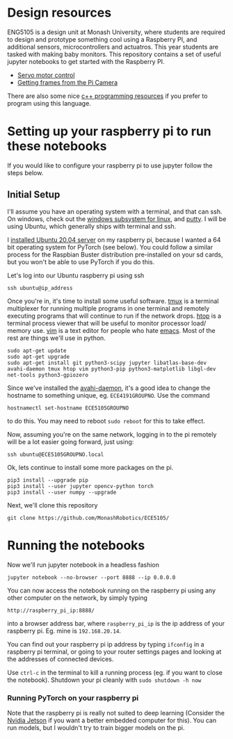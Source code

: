# Design resources

ENG5105 is a design unit at Monash University, where students are required to design and prototype something cool using a Raspberry PI, and additional sensors, microcontrollers and actuatros. This year students are tasked with making baby monitors. This repository contains a set of useful jupyter notebooks to get started with the Raspberry PI.

* [Servo motor control](https://github.com/MonashRobotics/ENG5105/blob/main/Servo_motor_control.ipynb)
* [Getting frames from the Pi Camera](https://github.com/MonashRobotics/ENG5105/blob/main/Camera_image_retrieval.ipynb)

There are also some nice [c++ programming resources](./cpp_resources) if you prefer to program using this language.

# Setting up your raspberry pi to run these notebooks

If you would like to configure your raspberry pi to use jupyter follow the steps below.

## Initial Setup

I'll assume you have an operating system with a terminal, and that can ssh. On windows, check out the [windows subsystem for linux](https://docs.microsoft.com/en-us/windows/wsl/install-win10), and [putty](https://www.putty.org/). I will be using Ubuntu, which generally ships with terminal and ssh.

I [installed Ubuntu 20.04 server](https://ubuntu.com/tutorials/how-to-install-ubuntu-on-your-raspberry-pi#1-overview) on my raspberry pi, because I wanted a 64 bit operating system for PyTorch (see below). You could follow a similar process for the Raspbian Buster distribution pre-installed on your sd cards, but you won't be able to use PyTorch if you do this. 

Let's log into our Ubuntu raspberry pi using ssh
```
ssh ubuntu@ip_address
```
Once you're in, it's time to install some useful software. [tmux](https://github.com/tmux/tmux/wiki) is a terminal multiplexer for running multiple programs in one terminal and remotely executing programs that will continue to run if the network drops. [htop](https://htop.dev/) is a terminal process viewer that will be useful to monitor processor load/ memory use. [vim](https://vim-adventures.com/) is a text editor for people who hate [emacs](https://en.wikipedia.org/wiki/Editor_war). Most of the rest are things we'll use in python.

```
sudo apt-get update
sudo apt-get upgrade
sudo apt-get install git python3-scipy jupyter libatlas-base-dev avahi-daemon tmux htop vim python3-pip python3-matplotlib libgl-dev net-tools python3-gpiozero
```

Since we've installed the [avahi-daemon](http://avahi.org/), it's a good idea to change the hostname to something unique, eg. `ECE4191GROUPNO`. Use the command 
```
hostnamectl set-hostname ECE5105GROUPNO
```
to do this. You may need to reboot `sudo reboot` for this to take effect.

Now, assuming you're on the same network, logging in to the pi remotely will be a lot easier going forward, just using:
```
ssh ubuntu@ECE5105GROUPNO.local
```

Ok, lets continue to install some more packages on the pi.
``` 
pip3 install --upgrade pip
pip3 install --user jupyter opencv-python torch
pip3 install --user numpy --upgrade
```

Next, we'll clone this repository
```
git clone https://github.com/MonashRobotics/ECE5105/
```

# Running the notebooks

Now we'll run jupyter notebook in a headless fashion
```
jupyter notebook --no-browser --port 8888 --ip 0.0.0.0
```

You can now access the notebook running on the raspberry pi using any other computer on the network, by simply typing
```
http://raspberry_pi_ip:8888/
```
into a browser address bar, where `raspberry_pi_ip` is the ip address of your raspberry pi. Eg. mine is `192.168.20.14`.

You can find out your raspberry pi ip address by typing `ifconfig` in a raspberry pi terminal, or going to your router settings pages and looking at the addresses of connected devices.

Use `ctrl-c` in the terminal to kill a running process (eg. if you want to close the notebook). Shutdown your pi cleanly with `sudo shutdown -h now`

### Running PyTorch on your raspberry pi

Note that the raspberry pi is really not suited to deep learning (Consider the [Nvidia Jetson](https://developer.nvidia.com/buy-jetson) if you want a better embedded computer for this). You can run models, but I wouldn't try to train bigger models on the pi.


